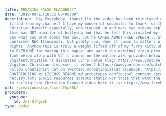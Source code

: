 ```yaml
---
title: FREAKING FALSE FLAGGED???
date: "2019-09-15T10:32:00+08:00"
description: 'Hey Everybody, thankfully the video has been reinstated and the strike
  lifted from my channel! I have my wonderful sodomites to thank for this and Vigilant
  Christian himself especially, who stepped up and made two videos explaining that
  this was NOT a matter of bullying and that he felt this violated my free speech.
  Say what you want about the guy, but he CARES ABOUT FREE SPEECH... Still totally
  confirmed NWO Illuminati, but pretty cool when it comes to matters of first amendment
  rights. Anyhow this is truly a weight lifted off of my furry kitty shoulders. Thanks
  to EVERYONE for making this happen and watch the original video provided in the
  link below along with VC''s videos on the matter also provided below :) https://www.youtube.com/watch?v=YMEsYISKV-M&list=UUQpltQMhYFvyeS5M6P0Zg-Q
  VigilantChristian''s discusses CC''s False Flag: https://www.youtube.com/watch?v=iy3ZsfLA4qQ
  Vigilant Christian discusses it video 2 https://www.youtube.com/watch?v=wl1eWdJAyOo&feature=youtu.be
  Follow Creationist Cat on Twitter: @creationistcat Facebook: https://www.facebook.com/creationist.cat
  CONTRIBUTING.md LICENSE README.md archetypes config.toml content data i18n layouts
  netlify.toml public resources scripts static For those that want the original Thumbnail
  to the Vigilant Christian Exposed video here it is: https://www.facebook.com/photo.php?fbid=781819605242383&set=pb.100002430513992.-2207520000.1426983630.&type=3&theater'
url: /creationistcat/Jxs-dThgE8k/
providers:
  youtube:
    id: Jxs-dThgE8k
type: video
---
```

